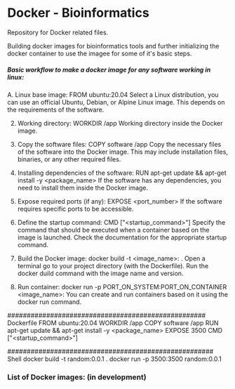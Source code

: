 # Docker - Bioinformatics
Repository for Docker related files.

Building docker images for bioinformatics tools and further initializing the docker container to use the imagee for some of it's basic steps.


##### Basic workflow to make a docker image for any software working in linux:
A. Linux base image: 
   FROM ubuntu:20.04
Select a Linux distribution, you can use an official Ubuntu, Debian, or Alpine Linux image. 
This depends on the requirements of the software.

2. Working directory: 
   WORKDIR /app
Working directory inside the Docker image.

3. Copy the software files: 
   COPY software /app
Copy the necessary files of the software into the Docker image. 
This may include installation files, binaries, or any other required files.

4. Installing dependencies of the software: 
   RUN apt-get update && apt-get install -y <package_name>
If the software has any dependencies, you need to install them inside the Docker image.

5. Expose required ports (if any): 
   EXPOSE <port_number>
If the software requires specific ports to be accessible.

6. Define the startup command: 
   CMD ["<startup_command>"]
Specify the command that should be executed when a container based on the image is launched. 
Check the documentation for the appropriate startup command.

7. Build the Docker image: 
   docker build -t <image_name>:<tag> .
Open a terminal go to your project directory (with the Dockerfile).
Run the docker duild command with the image name and version.

8. Run container:
docker run -p PORT_ON_SYSTEM:PORT_ON_CONTAINER <image_name>:<tag>
You can create and run containers based on it using the docker run command.


  ################################################### Dockerfile
FROM ubuntu:20.04
WORKDIR /app
COPY software /app
RUN apt-get update && apt-get install -y <package_name>
EXPOSE 3500
CMD ["<startup_command>"]

##################################################### Shell
docker build -t random:0.0.1 .
docker run -p 3500:3500 random:0.0.1




### List of Docker images: (in development)

